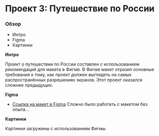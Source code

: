 # Проект 3: Путешествие по России

### Обзор
* Интро
* Figma
* Картинки

**Интро**

Проект о путешествии по России составлен с использованием рекомендаций для макета в Фигме.
В Фигме макет отразил основные требования к тому, как проект должен выглядеть на самых распространённых разрешениях экранов.
Этот проект оказался сложнее предыдущих.

**Figma**

* [Ссылка на макет в Figma](https://www.figma.com/file/5S2WSbEFL6awjVWJ0NWL8Q/Sprint-3_-Russia-_-desktop-mobile?node-id=28503%3A0)
Сложно было работать с макетом без опыта...

**Картинки**

Картинки загружены с использованием Фигмы
